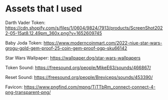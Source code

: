 <h1> Assets that I used </h1>


Darth Vader Token: https://cdn.shopify.com/s/files/1/0604/9824/7913/products/ScreenShot2022-05-15at8.12.49pm_360x.png?v=1652609745 

Baby Joda Token:
https://www.moderncoinmart.com/2022-niue-star-wars-grogu-gold-gem-proof-25-coin-gem-proof-ogp-sku66142

Star Wars Wallpaper:
https://wallpaper.dog/star-wars-wallpapers

Token Sound:
https://freesound.org/people/MikeE63/sounds/466867/

Reset Sound:
https://freesound.org/people/Breviceps/sounds/453390/

Favicon: 
https://www.pngfind.com/mpng/TiTTbRm_connect-connect-4-png-transparent-png/

